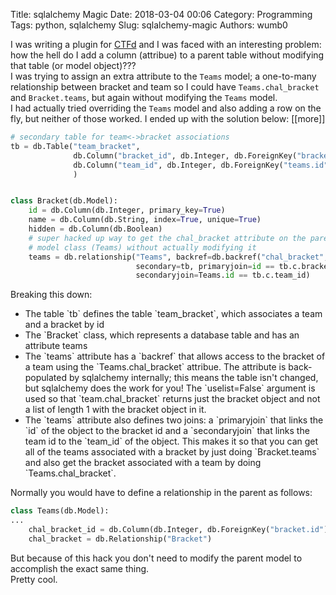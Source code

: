 Title: sqlalchemy Magic
Date: 2018-03-04 00:06
Category: Programming
Tags: python, sqlalchemy
Slug: sqlalchemy-magic
Authors: wumb0

I was writing a plugin for [CTFd](https://github.com/CTFd/CTFd) and I was faced with an interesting problem: how the hell do I add a column (attribue) to a parent table without modifying that table (or model object)???  
I was trying to assign an extra attribute to the `Teams` model; a one-to-many relationship between bracket and team so I could have `Teams.chal_bracket` and `Bracket.teams`, but again without modifying the `Teams` model.  
I had actually tried overriding the `Teams` model and also adding a row on the fly, but neither of those worked. I ended up with the solution below:
[[more]]
```python
# secondary table for team<->bracket associations
tb = db.Table("team_bracket",
              db.Column("bracket_id", db.Integer, db.ForeignKey("bracket.id")),
              db.Column("team_id", db.Integer, db.ForeignKey("teams.id"))
              )


class Bracket(db.Model):
    id = db.Column(db.Integer, primary_key=True)
    name = db.Column(db.String, index=True, unique=True)
    hidden = db.Column(db.Boolean)
    # super hacked up way to get the chal_bracket attribute on the parent
    # model class (Teams) without actually modifying it
    teams = db.relationship("Teams", backref=db.backref("chal_bracket", uselist=False),
                            secondary=tb, primaryjoin=id == tb.c.bracket_id,
                            secondaryjoin=Teams.id == tb.c.team_id)
```
Breaking this down:  
<ul>
<li>The table `tb` defines the table `team_bracket`, which associates a team and a bracket by id</li>
<li>The `Bracket` class, which represents a database table and has an attribute teams</li>
<li>The `teams` attribute has a `backref` that allows access to the bracket of a team using the `Teams.chal_bracket` attribue. The attribute is back-populated by sqlalchemy internally; this means the table isn't changed, but sqlalchemy does the work for you! The `uselist=False` argument is used so that `team.chal_bracket` returns just the bracket object and not a list of length 1 with the bracket object in it.</li>
<li>The `teams` attribute also defines two joins: a `primaryjoin` that links the `id` of the object to the bracket id and a `secondaryjoin` that links the team id to the `team_id` of the object. This makes it so that you can get all of the teams associated with a bracket by just doing `Bracket.teams` and also get the bracket associated with a team by doing `Teams.chal_bracket`.</li>
</ul>

Normally you would have to define a relationship in the parent as follows:
```python
class Teams(db.Model):
...
    chal_bracket_id = db.Column(db.Integer, db.ForeignKey("bracket.id"))
    chal_bracket = db.Relationship("Bracket")
```
But because of this hack you don't need to modify the parent model to accomplish the exact same thing.  
Pretty cool.  
